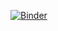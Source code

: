 [![Binder](https://mybinder.org/badge_logo.svg)](https://mybinder.org/v2/gh/mikegarts/remarqueapp.git/HEAD?urlpath=%2Fvoila%2Frender%2Fremarqueapp.ipynb)
